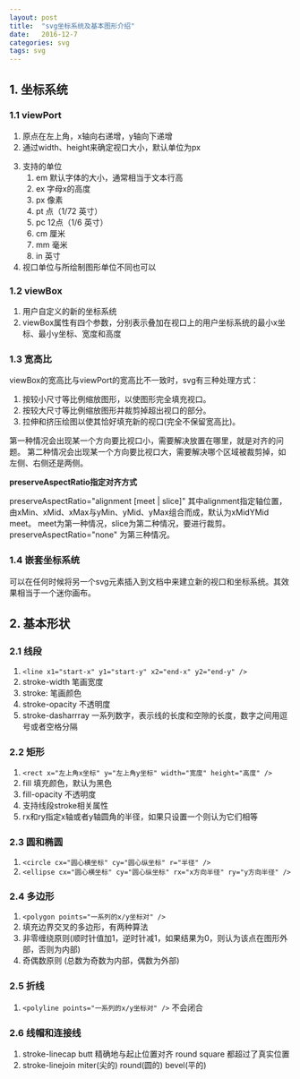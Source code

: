 ```yaml
---
layout: post
title:  "svg坐标系统及基本图形介绍"
date:   2016-12-7
categories: svg
tags: svg
---
```


## 1. 坐标系统

### 1.1 viewPort

1. 原点在左上角，x轴向右递增，y轴向下递增
2. 通过width、height来确定视口大小，默认单位为px

<!--more-->

3. 支持的单位
   1. em 默认字体的大小，通常相当于文本行高
   2. ex 字母x的高度
   3. px 像素 
   4. pt 点（1/72 英寸）
   5. pc 12点（1/6 英寸）
   6. cm 厘米
   7. mm 毫米
   8. in 英寸
4. 视口单位与所绘制图形单位不同也可以

### 1.2 viewBox

1. 用户自定义的新的坐标系统
2. viewBox属性有四个参数，分别表示叠加在视口上的用户坐标系统的最小x坐标、最小y坐标、宽度和高度

### 1.3 宽高比

viewBox的宽高比与viewPort的宽高比不一致时，svg有三种处理方式：
1. 按较小尺寸等比例缩放图形，以使图形完全填充视口。
2. 按较大尺寸等比例缩放图形并裁剪掉超出视口的部分。
3. 拉伸和挤压绘图以使其恰好填充新的视口(完全不保留宽高比)。

第一种情况会出现某一个方向要比视口小，需要解决放置在哪里，就是对齐的问题。
第二种情况会出现某一个方向要比视口大，需要解决哪个区域被裁剪掉，如左侧、右侧还是两侧。

**preserveAspectRatio指定对齐方式**

preserveAspectRatio="alignment [meet | slice]" 
其中alignment指定轴位置，由xMin、xMid、xMax与yMin、yMid、yMax组合而成，默认为xMidYMid meet。
meet为第一种情况，slice为第二种情况，要进行裁剪。
preserveAspectRatio="none" 为第三种情况。

### 1.4 嵌套坐标系统

可以在任何时候将另一个svg元素插入到文档中来建立新的视口和坐标系统。其效果相当于一个迷你画布。

## 2. 基本形状

### 2.1 线段

1. `<line x1="start-x" y1="start-y" x2="end-x" y2="end-y" />`
2. stroke-width 笔画宽度
3. stroke: 笔画颜色
4. stroke-opacity 不透明度
5. stroke-dasharrray 一系列数字，表示线的长度和空隙的长度，数字之间用逗号或者空格分隔

### 2.2 矩形

1. `<rect x="左上角x坐标" y="左上角y坐标" width="宽度" height="高度" />`
2. fill 填充颜色，默认为黑色
3. fill-opacity 不透明度
4. 支持线段stroke相关属性
5. rx和ry指定x轴或者y轴圆角的半径，如果只设置一个则认为它们相等

### 2.3 圆和椭圆

1. `<circle cx="圆心横坐标" cy="圆心纵坐标" r="半径" />`
2. `<ellipse cx="圆心横坐标" cy="圆心纵坐标" rx="x方向半径" ry="y方向半径" />`

### 2.4 多边形

1. `<polygon points="一系列的x/y坐标对" />`
2. 填充边界交叉的多边形，有两种算法
  1. 非零缠绕原则(顺时针值加1，逆时针减1，如果结果为0，则认为该点在图形外部，否则为内部)
  2. 奇偶数原则 (总数为奇数为内部，偶数为外部)

### 2.5 折线

1. `<polyline points="一系列的x/y坐标对" />` 不会闭合

### 2.6 线帽和连接线

1. stroke-linecap butt 精确地与起止位置对齐 round square 都超过了真实位置
2. stroke-linejoin miter(尖的) round(圆的) bevel(平的)

